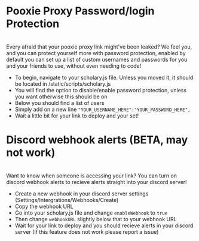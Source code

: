 # Pooxie Proxy Password/login Protection
<br>Every afraid that your pooxie proxy link might've been leaked? We feel you, and you can protect yourself more with password protection, enabled by default you can set up a list of custom usernames and passwords for you and your friends to use, without even needing to code!
- To begin, navigate to your scholary.js file. Unless you moved it, it should be located in /static/scripts/scholary.js
- You will find the option to disable/enable password protection, unless you want otherwise this should be on
- Below you should find a list of users
- Simply add on a new line `"YOUR_USERNAME_HERE":"YOUR_PASSWORD_HERE",`
- Wait a little bit for your link to deploy and your set!
# Discord webhook alerts (BETA, may not work)
<br>Want to know when someone is accessing your link? You can turn on discord webhook alerts to recieve alerts straight into your discord server!
- Create a new webhook in your discord server settings (Settings/Intergrations/Webhooks/Create)
- Copy the webhook URL
- Go into your scholary.js file and change `enableWebhook` to `true`
- Then change `webhookURL` slightly below that to your webhook URL
- Wait for your link to deploy and you should recieve alerts in your discord server (If this feature does not work please report a issue)
